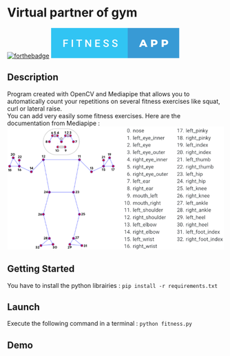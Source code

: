 # Virtual partner of gym

[![forthebadge](https://forthebadge.com/images/badges/made-with-python.svg)](https://forthebadge.com)  ![badge-fitnessl](https://github.com/pierre-vignoles/gym_virtual_partner/blob/master/img/fitness-app.svg)

## Description
Program created with OpenCV and Mediapipe that allows you to automatically count your repetitions on several fitness exercises like squat, curl or lateral raise.  
You can add very easily some fitness exercises. Here are the documentation from Mediapipe :
![badge-fitnessl](https://github.com/pierre-vignoles/gym_virtual_partner/blob/master/img/mediapipe_img.png)

## Getting Started
You have to install the python librairies : `pip install -r requirements.txt`

## Launch
Execute the following command in a terminal : `python fitness.py`  

## Demo

